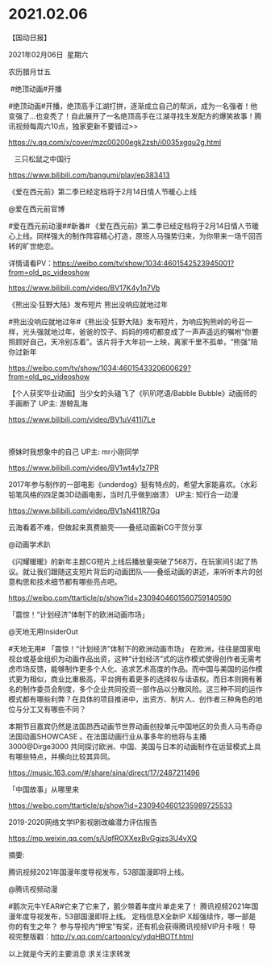 ﻿#  2021.02.06
【国动日报】

2021年02月06日  星期六


农历腊月廿五


 #绝顶动画#开播 


#绝顶动画#开播，绝顶高手江湖打拼，逐渐成立自己的帮派，成为一名强者！他变强了…也变秃了！自此展开了一名绝顶高手在江湖寻找生发配方的爆笑故事！腾讯视频每周六10点，独家更新不要错过>>

https://v.qq.com/x/cover/mzc00200egk2zsh/i0035xgqu2g.html




   三只松鼠之中国行

https://www.bilibili.com/bangumi/play/ep383413







《爱在西元前》第二季已经定档将于2月14日情人节暖心上线

@爱在西元前官博                            

#爱在西元前动漫##新番# 《爱在西元前》第二季已经定档将于2月14日情人节暖心上线。同样强大的制作阵容精心打造，原班人马强势归来，为你带来一场千回百转的旷世绝恋。

详情请看PV：https://weibo.com/tv/show/1034:4601542523945001?from=old_pc_videoshow

https://www.bilibili.com/video/BV17K4y1n7Vb




《熊出没·狂野大陆》发布短片 熊出没响应就地过年

#熊出没响应就地过年#《熊出没·狂野大陆》发布短片，为响应狗熊岭的号召一样，光头强就地过年，爸爸的饺子、妈妈的唠叨都变成了一声声遥远的嘱咐“你要照顾好自己，天冷别冻着”。该片将于大年初一上映，离家千里不孤单，“熊强”陪你过新年

https://weibo.com/tv/show/1034:4601543320600629?from=old_pc_videoshow

【个人获奖毕业动画】当少女的头磕飞了《叭叭呓语/Babble Bubble》动画师的手画断了 UP主: 游鲸乱海

https://www.bilibili.com/video/BV1uV411i7Le

 


撩妹时我想象中的自己 UP主: mr小刚同学

https://www.bilibili.com/video/BV1wt4y1z7PR







2017年参与制作的一部电影《underdog》挺有特点的，希望大家能喜欢。（水彩铅笔风格的四足类3D动画电影，当时几乎做到崩溃） UP主: 知行合一动漫

https://www.bilibili.com/video/BV1sN411R7Gq




云海看着不难，但做起来真费脑壳——叠纸动画新CG干货分享


@动画学术趴                            

《闪耀暖暖》的新年主题CG短片上线后播放量突破了568万，在玩家间引起了热议。就让我们跟随这支短片背后的动画团队——叠纸动画的讲述，来听听本片的创意构思和技术细节都有哪些亮点吧。

https://weibo.com/ttarticle/p/show?id=2309404601560759140590


「震惊！“计划经济”体制下的欧洲动画市场」

@天地无用InsiderOut   


#天地无用# 「震惊！“计划经济”体制下的欧洲动画市场」
在欧洲，往往是国家电视台或基金组织为动画作品出资，这种“计划经济”式的运作模式使得创作者无需考虑市场反馈，能够制作更多个人化、追求艺术高度的作品。而中国与美国的运作模式更为相似，商业比重极高，平台拥有着更多的选择权与话语权。而日本则拥有著名的制作委员会制度，多个企业共同投资一部作品以分散风险。这三种不同的运作模式都有哪些利弊？在具体的项目推进中，出资方、制片人、创作者三种角色的地位与分工又有哪些不同？

本期节目嘉宾仍然是法国昂西动画节世界动画创投单元中国地区的负责人马韦奇@法国动画SHOWCASE 。在法国动画行业从事多年的他将与主播3000@Dirge3000 共同探讨欧洲、中国、美国与日本的动画制作在运营模式上具有哪些特点，并横向比较其异同。

https://music.163.com/#/share/sina/direct/17/2487211496

「中国故事」从哪里来

https://weibo.com/ttarticle/p/show?id=2309404601235989725533

2019-2020网络文学IP影视剧改编潜力评估报告

https://mp.weixin.qq.com/s/UqfROXXexBvGgjzs3U4vXQ

摘要:













腾讯视频2021年国漫年度导视发布，53部国漫即将上线。

@腾讯视频动漫                            

#鹅次元牛YEAR#它来了它来了，鹅少带着年度片单走来了！
腾讯视频2021年国漫年度导视发布，53部国漫即将上线。
定档信息X全新IP X超强续作，哪一部是你的有生之年？
参与导视内“押宝”有奖，还有机会获得腾讯视频VIP月卡哦！
导视完整版戳：http://v.qq.com/cartoon/cy/ydqHBOTf.html
















以上就是今天的主要消息
求关注求转发
















